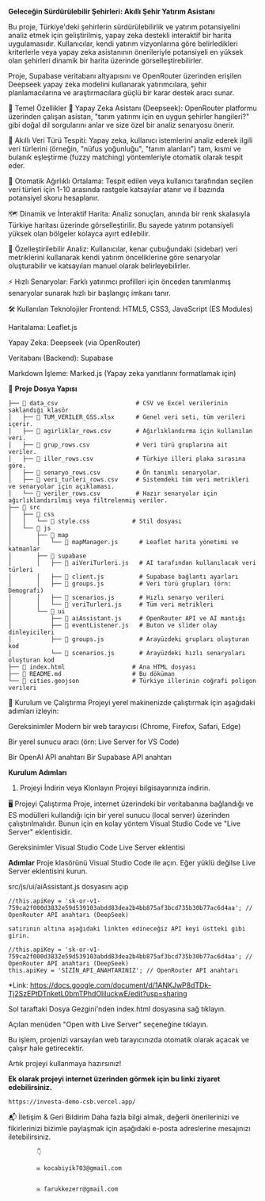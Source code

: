 **Geleceğin Sürdürülebilir Şehirleri: Akıllı Şehir Yatırım Asistanı**

Bu proje, Türkiye'deki şehirlerin sürdürülebilirlik ve yatırım potansiyelini analiz etmek için geliştirilmiş, yapay zeka destekli interaktif bir harita uygulamasıdır. Kullanıcılar, kendi yatırım vizyonlarına göre belirledikleri kriterlerle veya yapay zeka asistanının önerileriyle potansiyeli en yüksek olan şehirleri dinamik bir harita üzerinde görselleştirebilirler.

Proje, Supabase veritabanı altyapısını ve OpenRouter üzerinden erişilen Deepseek yapay zeka modelini kullanarak yatırımcılara, şehir planlamacılarına ve araştırmacılara güçlü bir karar destek aracı sunar.

🌟 Temel Özellikler
🤖 Yapay Zeka Asistanı (Deepseek): OpenRouter platformu üzerinden çalışan asistan, "tarım yatırımı için en uygun şehirler hangileri?" gibi doğal dil sorgularını anlar ve size özel bir analiz senaryosu önerir.

🎯 Akıllı Veri Türü Tespiti: Yapay zeka, kullanıcı istemlerini analiz ederek ilgili veri türlerini (örneğin, "nüfus yoğunluğu", "tarım alanları") tam, kısmi ve bulanık eşleştirme (fuzzy matching) yöntemleriyle otomatik olarak tespit eder.

🧮 Otomatik Ağırlıklı Ortalama: Tespit edilen veya kullanıcı tarafından seçilen veri türleri için 1-10 arasında rastgele katsayılar atanır ve il bazında potansiyel skoru hesaplanır.

🗺️ Dinamik ve İnteraktif Harita: Analiz sonuçları, anında bir renk skalasıyla Türkiye haritası üzerinde görselleştirilir. Bu sayede yatırım potansiyeli yüksek olan bölgeler kolayca ayırt edilebilir.

🔧 Özelleştirilebilir Analiz: Kullanıcılar, kenar çubuğundaki (sidebar) veri metriklerini kullanarak kendi yatırım önceliklerine göre senaryolar oluşturabilir ve katsayıları manuel olarak belirleyebilirler.

⚡ Hızlı Senaryolar: Farklı yatırımcı profilleri için önceden tanımlanmış senaryolar sunarak hızlı bir başlangıç imkanı tanır.

🛠️ Kullanılan Teknolojiler
Frontend: HTML5, CSS3, JavaScript (ES Modules)

Haritalama: Leaflet.js

Yapay Zeka: Deepseek (via OpenRouter)

Veritabanı (Backend): Supabase

Markdown İşleme: Marked.js (Yapay zeka yanıtlarını formatlamak için)

📂 **Proje Dosya Yapısı**
```plaintext
├── 📁 data_csv                      # CSV ve Excel verilerinin saklandığı klasör
│   ├── 📄 TUM_VERILER_GSS.xlsx      # Genel veri seti, tüm verileri içerir.
│   ├── 📄 agirliklar_rows.csv       # Ağırlıklandırma için kullanılan veri.
│   ├── 📄 grup_rows.csv             # Veri türü gruplarına ait veriler.
│   ├── 📄 iller_rows.csv            # Türkiye illeri plaka sırasına göre.
│   ├── 📄 senaryo_rows.csv          # Ön tanımlı senaryolar.
│   ├── 📄 veri_turleri_rows.csv     # Sistemdeki tüm veri metrikleri ve senaryolar için açıklaması.
│   └── 📄 veriler_rows.csv          # Hazır senaryolar için ağırlıklandırılmış veya filtrelenmiş veriler.
├── 📁 src
│   ├── 📁 css
│   │   └── 📄 style.css            # Stil dosyası
│   └── 📁 js
│       ├── 📁 map
│       │   └── 📄 mapManager.js      # Leaflet harita yönetimi ve katmanlar
│       ├── 📁 supabase
│       │   ├── 📄 aiVeriTurleri.js   # AI tarafından kullanılacak veri türleri
│       │   ├── 📄 client.js          # Supabase bağlantı ayarları
│       │   ├── 📄 groups.js          # Veri türü grupları (örn: Demografi)
│       │   ├── 📄 scenarios.js       # Hızlı senaryo verileri
│       │   └── 📄 veriTurleri.js     # Tüm veri metrikleri
│       └── 📁 ui
│           ├── 📄 aiAssistant.js     # OpenRouter API ve AI mantığı
│           ├── 📄 eventListener.js   # Buton ve slider olay dinleyicileri
│           ├── 📄 groups.js          # Arayüzdeki grupları oluşturan kod
│           └── 📄 scenarios.js       # Arayüzdeki hızlı senaryoları oluşturan kod
├── 📄 index.html                   # Ana HTML dosyası
├── 📄 README.md                    # Bu döküman
└── 📄 cities.geojson               # Türkiye illerinin coğrafi poligon verileri
```
🚀 Kurulum ve Çalıştırma
Projeyi yerel makinenizde çalıştırmak için aşağıdaki adımları izleyin:

Gereksinimler
Modern bir web tarayıcısı (Chrome, Firefox, Safari, Edge)

Bir yerel sunucu aracı (örn: Live Server for VS Code)

Bir OpenAI API anahtarı
Bir Supabase API anahtarı

**Kurulum Adımları**
1. Projeyi İndirin veya Klonlayın
Projeyi bilgisayarınıza indirin.

🖥️ Projeyi Çalıştırma
Proje, internet üzerindeki bir veritabanına bağlandığı ve ES modülleri kullandığı için bir yerel sunucu (local server) üzerinden çalıştırılmalıdır. Bunun için en kolay yöntem Visual Studio Code ve "Live Server" eklentisidir.

Gereksinimler
Visual Studio Code
Live Server eklentisi

**Adımlar**
Proje klasörünü Visual Studio Code ile açın.
Eğer yüklü değilse Live Server eklentisini kurun.

src/js/ui/aiAssistant.js dosyasını açıp

    //this.apiKey = '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'; // OpenRouter API anahtarı (DeepSeek)
    
    satırının altına aşağıdaki linkten edineceğiz API keyi üstteki gibi girin. 
    
    //this.apiKey = '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'; // OpenRouter API anahtarı (DeepSeek)
    this.apiKey = 'SİZİN_API_ANAHTARINIZ'; // OpenRouter API anahtarı

*Link: https://docs.google.com/document/d/1ANKJwP8dTDk-Tj2SzEPtDTnketL0bmTPhdOliluckwE/edit?usp=sharing

Sol taraftaki Dosya Gezgini'nden index.html dosyasına sağ tıklayın.

Açılan menüden "Open with Live Server" seçeneğine tıklayın.

Bu işlem, projenizi varsayılan web tarayıcınızda otomatik olarak açacak ve çalışır hale getirecektir.

Artık projeyi kullanmaya hazırsınız!

**Ek olarak projeyi internet üzerinden görmek için bu linki ziyaret edebilirsiniz.** 
    
    https://investa-demo-csb.vercel.app/

 📬 İletişim & Geri Bildirim
    Daha fazla bilgi almak, değerli önerilerinizi ve fikirlerinizi bizimle paylaşmak için aşağıdaki e-posta adreslerine mesajınızı iletebilirsiniz. 
           
            👇
            
            ✉️ kocabiyik703@gmail.com

            
            ✉️ farukkezerr@gmail.com












